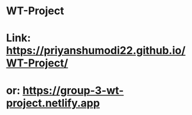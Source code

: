 # WT-Project

# Link: https://priyanshumodi22.github.io/WT-Project/
#   or: https://group-3-wt-project.netlify.app

